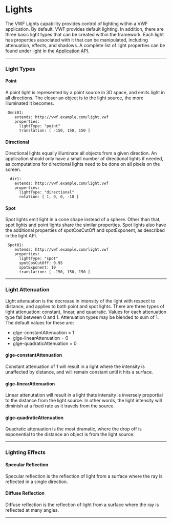 <a name="lights"></a>

# Lights
 
The VWF Lights capability provides control of lighting within a VWF application. By default, VWF provides default lighting. In addition, there are three basic light types that can be created within the framework. Each light has properties associated with it that can be manipulated, including attenuation, effects, and shadows. A complete list of light properties can be found under [light](jsdoc_cmp/symbols/light.vwf.html) in the [Application API](application.html).

-------------------

### Light Types

#### Point

A point light is represented by a point source in 3D space, and emits light in all directions. The closer an object is to the light source, the more illuminated it becomes.

~~~
 Omni01:
    extends: http://vwf.example.com/light.vwf
    properties:
      lightType: "point"
      translation: [ -150, 150, 150 ]
~~~~	  

#### Directional

Directional lights equally illuminate all objects from a given direction. An application should only have a small number of directional lights if needed, as computations for directional lights need to be done on all pixels on the screen. 

~~~
  dir1:
    extends: http://vwf.example.com/light.vwf
    properties:
      lightType: "directional"
      rotation: [ 1, 0, 0, -10 ]
~~~~	  

#### Spot

Spot lights emit light in a cone shape instead of a sphere. Other than that, spot lights and point lights share the similar properties. Spot lights also have the additional properties of spotCosCutOff and spotExponent, as described in the light API.

~~~
 Spot01:
    extends: http://vwf.example.com/light.vwf
    properties:
      lightType: "spot"
      spotCosCutOff: 0.95
      spotExponent: 10
      translation: [ -150, 150, 150 ]
~~~~	  

-------------------

### Light Attenuation

Light attenuation is the decrease in intensity of the light with respect to distance, and applies to both point and spot lights. There are three types of light attenuation: constant, linear, and quadratic. Values for each attenuation type fall between 0 and 1. Attenuation types may be blended to sum of 1. The default values for these are:

* glge-constantAttenuation  = 1
* glge-linearAttenuation    = 0
* glge-quadraticAttenuation = 0
   
#### glge-constantAttenuation
 
Constant attenuation of 1 will result in a light where the intensity is unaffected by distance, and will remain constant until it hits a surface.
  
#### glge-linearAttenuation
  
Linear attenutation will result in a light thats intensity is inversely proportial to the distance from the light source. In other words, the light intensity will diminish at a fixed rate as it travels from the source. 
  
#### glge-quadraticAttenuation

Quadratic attenuation is the most dramatic, where the drop off is exponential to the distance an object is from the light source.

-------------------

### Lighting Effects

#### Specular Reflection

Specular reflection is the reflection of light from a surface where the ray is reflected in a single direction. 

#### Diffuse Reflection
   
Diffuse reflection is the reflection of light from a surface where the ray is reflected at many angles.

-------------------


